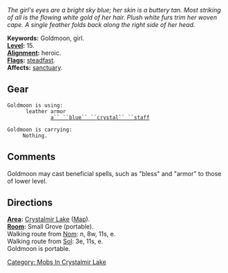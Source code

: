 *The girl's eyes are a bright sky blue; her skin is a buttery tan. Most
striking of all is the flowing white gold of her hair. Plush white furs
trim her woven cape. A single feather folds back along the right side of
her head.*

**Keywords:** Goldmoon, girl.  
**[Level](Level.md "wikilink"):** 15.  
**[Alignment](Alignment.md "wikilink"):** heroic.  
**[Flags](:Category:_Mob_Types.md "wikilink"):**
[steadfast](Sentinel_Mobs.md "wikilink").  
**Affects:** [sanctuary](Sanctuary.md "wikilink").  

## Gear

`Goldmoon is using:`  
<worn on body>`      leather armor`  
<held>`              `[`a`` ``blue`` ``crystal`` ``staff`](Blue_Crystal_Staff.md "wikilink")

`Goldmoon is carrying:`  
`     Nothing.`

## Comments

Goldmoon may cast beneficial spells, such as "bless" and "armor" to
those of lower level.

## Directions

**[Area](:Category:_Areas.md "wikilink"):** [Crystalmir
Lake](:Category:_Crystalmir_Lake.md "wikilink")
([Map](Crystalmir_Lake_Map.md "wikilink")).  
**[Room](:Category:_Rooms.md "wikilink"):** Small Grove (portable).  
Walking route from [Nom](Nom.md "wikilink"): n, 8w, 11s, e.  
Walking route from [Sol](Sol.md "wikilink"): 3e, 11s, e.  
Goldmoon is portable.  

[Category: Mobs In Crystalmir
Lake](Category:_Mobs_In_Crystalmir_Lake "wikilink")
